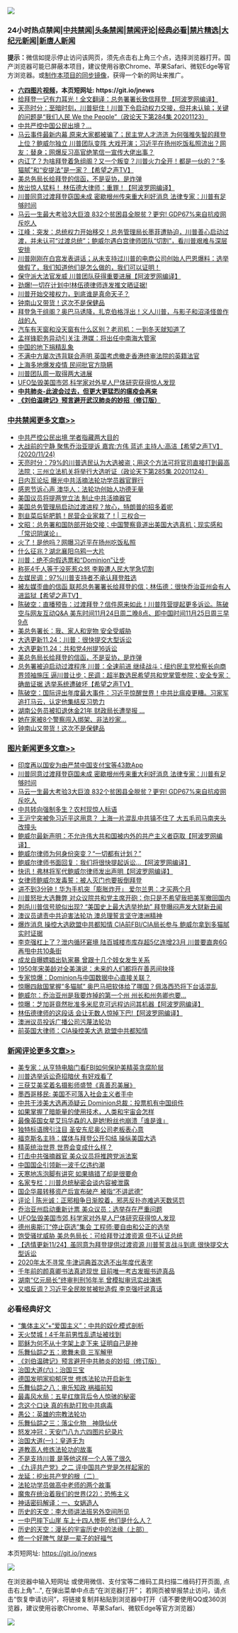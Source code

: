 ![](https://raw.githubusercontent.com/fqnews/bnews/master/64photo/fqnews-qr.jpg)

<div id="tt">
<h3>24小时热点禁闻|<a href="#%E4%B8%AD%E5%85%B1%E7%A6%81%E9%97%BB%E6%9B%B4%E5%A4%9A%E6%96%87%E7%AB%A0">中共禁闻</a>|<a href="#%E5%9B%BE%E7%89%87%E6%96%B0%E9%97%BB%E6%9B%B4%E5%A4%9A%E6%96%87%E7%AB%A0">头条禁闻</a>|<a href="#%E6%96%B0%E9%97%BB%E8%AF%84%E8%AE%BA%E6%9B%B4%E5%A4%9A%E6%96%87%E7%AB%A0">禁闻评论|<a href="#%E5%BF%85%E7%9C%8B%E7%BB%8F%E5%85%B8%E5%A5%BD%E6%96%87">经典必看|<a href="/video.md#%E7%A6%81%E7%89%87%E7%B2%BE%E9%80%89">禁片精选</a>|<a href="https://github.com/fqnews/djy/blob/master/gb/nf1351518.md#1">大纪元新闻</a>|<a href="https://github.com/fqnews/ntdtv/blob/master/gb/prog204.md#1">新唐人新闻</a></h3>
<div><b>提示：</b>微信如提示停止访问该网页，须先点击右上角三个点，选择浏览器打开。国产浏览器可能已屏蔽本项目，建议使用谷歌Chrome、苹果Safari、微软Edge等官方浏览器。或<a href="https://github.com/fqnews/bnews/blob/master/%E5%88%B6%E4%BD%9Cgit%E7%A6%81%E9%97%BB%E9%95%9C%E5%83%8F.md">制作本项目的同步镜像</a>，获得一个新的网址来推广。</div>
<ul>
<li><b><a href="http://d1.bdrive.tk/64.mp4" target="_blank">六四图片视频</a>，本页短网址: https://git.io/jnews</b></li>
<li><a href="/cnnews/20201124/1436167.md">给拜登一记有力耳光！全文翻译：总务署署长致信拜登 【阿波罗网编译】</a></li>
<li><a href="/cbnews/20201124/1436042.md">天亮时分：至暗时刻，川普挺住！川普下令启动权力交接，但并未认输；关键的问题是“我们人民 We the People”（政论天下第284集 20201123）</a></li>
<li><a href="/cbnews/20201124/1436193.md">中共严控中国公民出境？…</a></li>
<li><a href="/bannedvideo/20201124/1436350.md">马云事件最新内幕 原来大家都被骗了；民主党人才济济 为何强推失智的拜登上位？鲍威尔独立 川普团队变阵 大戏开演；习近平在扬州吃饭私照流出？网友：替身；网爆反习高官绝笔信一宣传大佬出事？</a></li>
<li><a href="/cbnews/20201124/1436187.md">内讧了？为啥拜登着急组阁？又一个叛变？川普火力全开！都是一伙的？“多猫腻”和“安提法”是一家？【希望之声TV】</a></li>
<li><a href="/cbnews/20201124/1436333.md">美总务局长给拜登的信函，不是妥协，是炸弹</a></li>
<li><a href="/cnnews/20201124/1436207.md">放出惊人猛料！ 林伍德大律师：重罪！【阿波罗网编译】</a></li>
<li><a href="/topimagenews/20201125/1436469.md">川普同意过渡拜登窃国未成 密歇根州传来重大利好消息 法律专家：川普有足够时间</a></li>
<li><a href="/topimagenews/20201124/1436313.md">马云一生最大考验3大巨浪 832个贫困县全脱贫？更穷! GDP67%来自抗疫网斥吃人</a></li>
<li><a href="/cbnews/20201124/1436203.md">江峰：突发：总统权力开始移交！总务管理局长墨菲遭胁迫，川普善心启动过渡，并未认可“过渡总统”；鲍威尔遇白宫律师团队“切割”，看川普艰难与深层安排</a></li>
<li><a href="/bannedvideo/20201125/1436508.md">川普刚刚在白宫发表讲话；从未支持过川普的电商公司创始人巴恩爆料：选举做假了，我们知道他们是怎么做的，我们可以证明！</a></li>
<li><a href="/cnnews/20201124/1436122.md">保守派大法官发威 川普团队获得重要进展【阿波罗网编译】</a></li>
<li><a href="/bannedvideo/20201124/1436348.md">劲爆!一切在计划中!林伍德律师连发推文晒证据!</a></li>
<li><a href="/bannedvideo/20201124/1436237.md">川普开始交接权力，到底谁是真命天子？</a></li>
<li><a href="/cbnews/20201124/1436256.md">钟南山又带货！这次不是保健品</a></li>
<li><a href="/bannedvideo/20201124/1436100.md">拜登急于组阁？奥巴马诱降，扎克伯格浮出！义人川普，与影子和沼泽怪兽作战的人</a></li>
<li><a href="/lifebaike/20201124/1436120.md">汽车有天窗和没天窗有什么区别？老司机：一到冬天就知道了</a></li>
<li><a href="/cnnews/20201124/1436305.md">孟祥锋职务异动引关注 港媒：将出任中南海大管家</a></li>
<li><a href="/lifebaike/20201124/1436086.md">中国的地下捐精乱象</a></li>
<li><a href="/cnnews/hknews/20201124/1436293.md">不满中方屡次违背联合声明 英国考虑撤走香港终审法院的英籍法官</a></li>
<li><a href="/bannedvideo/20201124/1436290.md">上海多地爆发疫情 民间批官方隐瞒</a></li>
<li><a href="/cbnews/20201124/1436190.md">川普团队周一取得两大进展</a></li>
<li><a href="/comments/20201125/1436514.md">UFO坠毁美国市郊,科学家对外星人尸体研究获得惊人发现</a></li>
<li><b><a href="/comments/20200211/1275071.md" target="_blank">中共肺炎-此波会过去，但更大更猛烈的瘟疫会再来</a></b></li>
<li><b><a href="/comments/20200207/1272816.md" target="_blank">《刘伯温碑记》预言避开武汉肺炎的妙招（修订版）</a></b></li>
</ul>
</div>

<div class="catlist">
<h3><a href="/cbnews/" target="_blank">中共禁闻</a><span><a href="/cbnews/" target="_blank" rel="nofollow">更多文章>></a></span></h3>
<ul>
<li><a href="/cbnews/20201125/1436650.md" target="_blank">中共严控公民出境 学者指藏两大目的</a></li>
<li><a href="/cbnews/20201125/1436649.md" target="_blank">大战前的宁静  聚焦乔治亚提诉 嘉宾:方伟 蓝述 主持人:高洁【希望之声TV】(2020/11/24)</a></li>
<li><a href="/cbnews/20201125/1436648.md" target="_blank">天亮时分：79%的川普选民认为大选被盗；用这个方法可将官司直接打到最高法院；三州立法机关将举行大选听证（政论天下第285集 20201124）</a></li>
<li><a href="/cbnews/20201125/1436365.md" target="_blank">日内瓦论坛 曝光中共活摘法轮功学员器官罪行</a></li>
<li><a href="/cbnews/20201125/1436367.md" target="_blank">感恩节诉心声 澳华人：法轮功创始人功德无量</a></li>
<li><a href="/cbnews/20201125/1436375.md" target="_blank">美国议员将提两党立法 制止中共活摘器官</a></li>
<li><a href="/cbnews/20201125/1436460.md" target="_blank">美国总务管理局启动过渡进程？放心，特朗普的招多着呢</a></li>
<li><a href="/cbnews/20201125/1436496.md" target="_blank">割韭菜后斩肥鹅！民营企业家栽了！| 三权合一</a></li>
<li><a href="/cbnews/20201125/1436598.md" target="_blank">文昭：总务署和国防部开始交接；中国警察竟道出美国大选真机；现实感和「常识阴谋论」</a></li>
<li><a href="/cbnews/20201125/1436584.md" target="_blank">火了！是他吗？网曝习近平在扬州吃饭私照</a></li>
<li><a href="/cbnews/20201125/1436583.md" target="_blank">什么征兆？湖北襄阳乌鸦一大片</a></li>
<li><a href="/cbnews/20201125/1436544.md" target="_blank">川普：绝不向假选票和“Dominion”让步</a></li>
<li><a href="/cbnews/20201125/1436531.md" target="_blank">称死4千人等于没死惹众怒 李毅遭人民大学急切割</a></li>
<li><a href="/cbnews/20201125/1436521.md" target="_blank">左媒民调：97%川普支持者不承认拜登胜选</a></li>
<li><a href="/cbnews/20201125/1436518.md" target="_blank">被左媒歪曲的信函 联邦总务署署长给拜登的信；林伍德：很快乔治亚州会有人进监狱【希望之声TV】</a></li>
<li><a href="/cbnews/20201125/1436517.md" target="_blank">陈破空：直播预告：过渡拜登？信件原来如此！川普阵营提起更多诉讼。陈破空与网友互动Q&amp;A 美东时间11月24日周二晚8点、即中国时间11月25日周三早9点</a></li>
<li><a href="/cbnews/20201124/1436383.md" target="_blank">美总务署长：我、家人和宠物 安全受威胁</a></li>
<li><a href="/cbnews/20201124/1436382.md" target="_blank">大选更新11.24：川普：很快提交大型诉讼</a></li>
<li><a href="/cbnews/20201124/1436372.md" target="_blank">大选更新11.24：共和党4州提16诉讼</a></li>
<li><a href="/cbnews/20201124/1436333.md" target="_blank">美总务局长给拜登的信函，不是妥协，是炸弹</a></li>
<li><a href="/cbnews/20201124/1436334.md" target="_blank">总务署被迫启动过渡程序 川普：全速前进 继续战斗；纽约民主党检察长向商界领袖施压 逼川普让步；民调：超半数选民希望共和党掌管参院；安全专家：确凿证据 选举系统遭破坏【希望之声TV】</a></li>
<li><a href="/cbnews/20201124/1436332.md" target="_blank">陈破空：国际评出年度最大事件：习近平惊醒世界！中共比瘟疫更糟。习家军追打马云，认定他集结反习势力</a></li>
<li><a href="/cbnews/20201124/1436298.md" target="_blank">湖南公务员被扣退休金21年 财政局长遭举报 …</a></li>
<li><a href="/cbnews/20201124/1436288.md" target="_blank">她在家被8个警察闯入绑架、非法抄家…</a></li>
<li><a href="/cbnews/20201124/1436256.md" target="_blank">钟南山又带货！这次不是保健品</a></li>

</ul>
</div>
<div class="catlist">
<h3><a href="/topimagenews/" target="_blank">图片新闻</a><span><a href="/topimagenews/" target="_blank" rel="nofollow">更多文章>></a></span></h3>
<ul>
<li><a href="/topimagenews/20201125/1436480.md" target="_blank">印度再以国安为由严禁中国支付宝等43款App</a></li>
<li><a href="/topimagenews/20201125/1436469.md" target="_blank">川普同意过渡拜登窃国未成 密歇根州传来重大利好消息 法律专家：川普有足够时间</a></li>
<li><a href="/topimagenews/20201124/1436313.md" target="_blank">马云一生最大考验3大巨浪 832个贫困县全脱贫？更穷! GDP67%来自抗疫网斥吃人</a></li>
<li><a href="/topimagenews/20201124/1435894.md" target="_blank">中共转向强制多生？农村现惊人标语</a></li>
<li><a href="/topimagenews/20201124/1435891.md" target="_blank">王沪宁突被免习近平这用意？ 上海一片混乱中共镇不住了 大五毛司马南夹头改撞头</a></li>
<li><a href="/topimagenews/20201123/1435628.md" target="_blank">鲍威尔最新声明：不允许伟大共和国被内外的共产主义者窃取【阿波罗网编译】</a></li>
<li><a href="/topimagenews/20201123/1435570.md" target="_blank">鲍威尔律师为何身份突变？“一切都有计划？”</a></li>
<li><a href="/topimagenews/20201123/1435545.md" target="_blank">鲍威尔律师书面回复：我们将很快提起诉讼…【阿波罗网编译】</a></li>
<li><a href="/topimagenews/20201123/1435530.md" target="_blank">快讯！弗林将军代鲍威尔律师发出声明【阿波罗网编译】</a></li>
<li><a href="/comments/20201123/1435422.md" target="_blank">女律师鲍威尔发毒誓：被人灭门也要扳倒拜登</a></li>
<li><a href="/topimagenews/20201123/1435381.md" target="_blank">讲不到3分钟！华为手机突「膨胀炸开」 爱尔兰男：才买两个月</a></li>
<li><a href="/topimagenews/20201123/1435372.md" target="_blank">川普怒批大选舞弊 对众议院共和党主席开砲：你只是不希望我把美军撤回国内</a></li>
<li><a href="/topimagenews/20201123/1435362.md" target="_blank">刺杀川普信号貌似出现? &#8220;美国史上最大选举抢劫&#8221; 拜登曝闷声发大财新丑闻</a></li>
<li><a href="/comments/20201122/1435307.md" target="_blank">澳议员谴责中共迫害法轮功 澳总理誓言坚守澳洲精神</a></li>
<li><a href="/topimagenews/20201122/1435305.md" target="_blank">爆炸消息 操控大选欧盟中共都知情 CIA前FBI/CIA局长参与 鲍威尔拿到多猫腻实时证据</a></li>
<li><a href="/topimagenews/20201122/1435236.md" target="_blank">李克强杠上了？泄内循环窘境 陆百城楼市库存超5亿连增23月 川普要直奔6G再甩中共10条街</a></li>
<li><a href="/topimagenews/20201122/1435200.md" target="_blank">成龙自曝嫖娼出轨家暴 曾跟十几个妓女发生关系</a></li>
<li><a href="/topimagenews/20201122/1435110.md" target="_blank">1950年宋美龄对全美演说：未来的人们都将在善恶间抉择</a></li>
<li><a href="/topimagenews/20201122/1435087.md" target="_blank">专家惊爆：Dominion与中国数据中心直接关联？</a></li>
<li><a href="/topimagenews/20201122/1435086.md" target="_blank">惊曝四敌国掌握&#8221;多猫腻&#8221; 奥巴马把软体给了哪国？佩洛西恐将下台话混乱</a></li>
<li><a href="/topimagenews/20201122/1435081.md" target="_blank">鲍威尔：乔治亚州是我要炸掉的第一个州 州长和州务卿也要&#8230;</a></li>
<li><a href="/topimagenews/20201122/1435080.md" target="_blank">惊曝：芝加哥竟然批准多米尼克可远程访问其机器【阿波罗网编译】</a></li>
<li><a href="/topimagenews/20201122/1435068.md" target="_blank">林伍德律师的这段话 会让无数人惊掉下巴!【阿波罗网编译】</a></li>
<li><a href="/topimagenews/20201122/1435002.md" target="_blank">澳洲议员投诉广播公司污蔑法轮功</a></li>
<li><a href="/comments/20201122/1434994.md" target="_blank">前英国大律师：CIA操控美大选 欧盟中共都知情</a></li>

</ul>
</div>
<div class="catlist">
<h3><a href="/comments/" target="_blank">新闻评论</a><span><a href="/comments/" target="_blank" rel="nofollow">更多文章>></a></span></h3>
<ul>
<li><a href="/comments/20201125/1436645.md" target="_blank">美专家：从亨特电脑门看FBI如何保护美精英贪腐阶层</a></li>
<li><a href="/comments/20201125/1436625.md" target="_blank">川普选举诉讼奇招暗伏 有好戏看了</a></li>
<li><a href="/comments/20201125/1436593.md" target="_blank">三获艾美奖着名摄影师盛赞《真善忍美展》</a></li>
<li><a href="/comments/20201125/1436579.md" target="_blank">墨西哥移民: 美国不可落入社会主义者手中</a></li>
<li><a href="/comments/20201125/1436578.md" target="_blank">中共干涉美大选再添疑云 Dominion总裁：投票机有中国组件</a></li>
<li><a href="/comments/20201125/1436577.md" target="_blank">如果掌握了暗能量的使用技术，人类和宇宙会怎样</a></li>
<li><a href="/comments/20201125/1436576.md" target="_blank">最像英国女星艾玛华森的人是她!粉丝也崩溃「谁是谁」</a></li>
<li><a href="/comments/20201125/1436564.md" target="_blank">独特标语牌引注目 圣安东尼奥公司老板表心意</a></li>
<li><a href="/comments/20201125/1436563.md" target="_blank">福克斯名主持：媒体与拜登公开勾结 操纵美国大选</a></li>
<li><a href="/comments/20201125/1436561.md" target="_blank">精英统治世界 世界会变成什么样？</a></li>
<li><a href="/comments/20201125/1436558.md" target="_blank">打击中共强摘器官 美众议员将推跨党派法案</a></li>
<li><a href="/comments/20201125/1436557.md" target="_blank">中国国企引领新一波千亿违约潮</a></li>
<li><a href="/comments/20201125/1436556.md" target="_blank">天寒地冻泡脚有讲究 如果搞错了却是很要命</a></li>
<li><a href="/comments/20201125/1436547.md" target="_blank">名家专栏：川普总统秘密会谈内容被泄露</a></li>
<li><a href="/comments/20201125/1436543.md" target="_blank">国企华晨转移资产后宣布破产 被指“不讲武德”</a></li>
<li><a href="/comments/20201125/1436540.md" target="_blank">评论 | 陈光诚：正邪相争日渐胶着，邪恶反扑亦难逃天数惩罚</a></li>
<li><a href="/comments/20201125/1436515.md" target="_blank">乔治亚州启动重新计票 美众议员：选举存在严重问题</a></li>
<li><a href="/comments/20201125/1436514.md" target="_blank">UFO坠毁美国市郊,科学家对外星人尸体研究获得惊人发现</a></li>
<li><a href="/comments/20201125/1436464.md" target="_blank">德州奥斯汀“停止窃选”集会 工程师:要自由和公正的选举</a></li>
<li><a href="/comments/20201124/1436438.md" target="_blank">饱受骚扰威胁 美总务局长：可给拜登过渡资源 但不认证总统</a></li>
<li><a href="/comments/20201124/1436426.md" target="_blank">【选情更新11/24】虽同意为拜登提供过渡资源 川普誓言战斗到底 很快提交大型诉讼</a></li>
<li><a href="/comments/20201124/1436424.md" target="_blank">2020年太不寻常 牛津词典首次选不出年度代表字</a></li>
<li><a href="/comments/20201124/1436381.md" target="_blank">千年前的颜真卿书法真迹现世 目前唯一考古发掘书迹真品</a></li>
<li><a href="/comments/20201124/1436371.md" target="_blank">湖南“亿元局长”终审判刑16年半 曾模拟审讯实战演练</a></li>
<li><a href="/comments/20201124/1436358.md" target="_blank">又唱反调？习近平全民脱贫被批造假 李克强吁说真话</a></li>

</ul>
</div>

<div class="catlist">
<h3>必看经典好文</h3>
<ul>
<li><a href="/comments/20201007/1409565.md" target="_blank">“集体主义”+“爱国主义”：中共的奴化模式剖析</a></li>
<li><a href="/ccpdope/20181219/1049286.md" target="_blank">天火焚城！4千年前男性乱遗址被找到</a></li>
<li><a href="/ccpdope/20190803/1168965.md" target="_blank">耶稣为何不从十字架上走下来 证明自己是神</a></li>
<li><a href="/tculture/20170715/791820.md" target="_blank">乐舞仙踪之五：歌舞未竟 三军解甲</a></li>
<li><a href="/comments/20200207/1272816.md" target="_blank">《刘伯温碑记》预言避开中共肺炎的妙招（修订版）</a></li>
<li><a href="/cbnews/20180312/913459.md" target="_blank">治国大道(六)：治国三宝</a></li>
<li><a href="/comments/20200722/1364497.md" target="_blank">德国发明家抑郁厌世 修炼法轮功开启新生</a></li>
<li><a href="/tculture/20170717/792953.md" target="_blank">乐舞仙踪之八：审乐知政 祸福前知</a></li>
<li><a href="/cbnews/20201005/1408304.md" target="_blank">最毒风水局：五星红旗背后令人惊骇的秘密</a></li>
<li><a href="/comments/20200707/1357090.md" target="_blank">念这个口诀 真的有助打败中共病毒</a></li>
<li><a href="/comments/20200313/1292991.md" target="_blank">愚公：英雄的宗教法轮功</a></li>
<li><a href="/tculture/20190101/1056889.md" target="_blank">乐舞仙踪之三：落尘化物　神隐仙伏</a></li>
<li><a href="/comments/20200604/783200.md" target="_blank">怒发冲冠：天安门八九六四图片纪录片</a></li>
<li><a href="/cbnews/20180307/911097.md" target="_blank">治国大道(一)：皇道无为</a></li>
<li><a href="/comments/20200805/1375080.md" target="_blank">道教高人修炼法轮功的故事</a></li>
<li><a href="/comments/20200716/1361654.md" target="_blank">不是支持川普 是等他这样一个人等了很久</a></li>
<li><a href="/bookonline/20131116/201055.md" target="_blank">《九评共产党》之二 评中国共产党是怎样起家的</a></li>
<li><a href="/comments/20200928/1404653.md" target="_blank">龙延：挖出共产党的根（二）</a></li>
<li><a href="/comments/20200629/1352533.md" target="_blank">法轮功学员做高中老师的两个故事</a></li>
<li><a href="/comments/20180804/981524.md" target="_blank">魔鬼在统治着我们的世界(22)：恐怖主义</a></li>
<li><a href="/comments/20200609/1342224.md" target="_blank">神话密码解译：一、女娲造人</a></li>
<li><a href="/tculture/20121025/73064.md" target="_blank">历史的天空：李大师讲法班另外空间所见</a></li>
<li><a href="/cbnews/20200611/1343057.md" target="_blank">一中巴摔下山崖 车上十四人惨死 他们是什么人？</a></li>
<li><a href="/tculture/20121025/73065.md" target="_blank">历史的天空：漫长的宇宙历史中的法缘（上部）</a></li>
<li><a href="/funmedia/20200713/1359909.md" target="_blank">修一个好脾气 就是一辈子的好福气</a></li>

</ul>
</div>

本页短网址: https://git.io/jnews

![](https://raw.githubusercontent.com/fqnews/bnews/master/64photo/fqnews-qr.jpg)

在浏览器中输入短网址 或使用微信、支付宝等二维码工具扫描二维码打开页面, 点击右上角"...", 在弹出菜单中点击“在浏览器打开”； 若网页被举报禁止访问，请点击“恢复申请访问”，将链接复制并粘贴到浏览器中打开（请不要使用QQ或360浏览器，建议使用谷歌Chrome、苹果Safari、微软Edge等官方浏览器）

![](https://raw.githubusercontent.com/fqnews/bnews/master/64photo/wx.jpg)